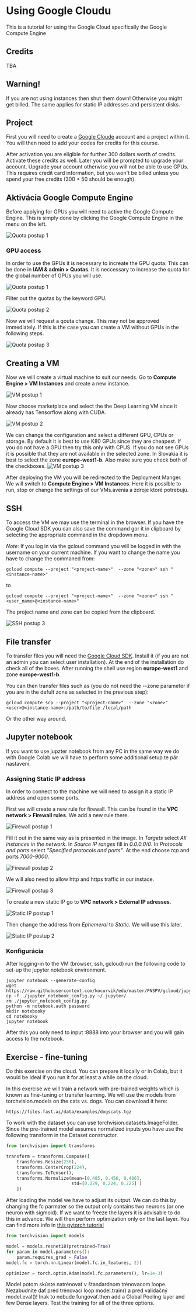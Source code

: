 # Using Google Cloudu

This is a tutorial for using the Google Cloud specifically the Google Compute Engine

## Credits

TBA

## Warning!

If you are not using instances then shut them down! Otherwise you might get billed. The same applies for static IP addresses and persistent disks.

## Project

First you will need to create a [Google Cloude](https://cloud.google.com/) account and a project within it. You will then need to add your codes for credits for this course.

After activation you are eligible for further 300 dollars worth of credits. Activate these credits as well. Later you will be prompted to upgrade your account. Upgrade your account otherwise you will not be able to use GPUs. This requires credit card information, but you won't be billed unless you spend your free credits (300 + 50 should be enough).

## Aktivácia Google Compute Engine

Before applying for GPUs you will need to active the Google Compute Engine. This is simply done by clicking the Google Compute Engine in the menu on the left.

![Quota postup 1](https://raw.githubusercontent.com/kocurvik/edu/master/HUPV/gcloud/imgs/init_compute.png)


### GPU access

In order to use the GPUs it is necessary to increate the GPU quota. This can be done in **IAM & admin > Quotas**. It is neccessary to increase the quota for the global number of GPUs you will use.

![Quota postup 1](https://raw.githubusercontent.com/kocurvik/edu/master/HUPV/gcloud/imgs/quota1.png)

Filter out the quotas by the keyword GPU.

![Quota postup 2](https://raw.githubusercontent.com/kocurvik/edu/master/HUPV/gcloud/imgs/quota2.png)

Now we will request a qouta change. This may not be approved immediately. If this is the case you can create a VM without GPUs in the following steps.

![Quota postup 3](https://raw.githubusercontent.com/kocurvik/edu/master/HUPV/gcloud/imgs/quota3.png)

## Creating a VM

Now we will create a virtual machine to suit our needs. Go to **Compute Engine > VM Instances** and create a new instance.

![VM postup 1](https://raw.githubusercontent.com/kocurvik/edu/master/HUPV/gcloud/imgs/vm1.png)

Now choose marketplace and select the the Deep Learning VM since it already has Tensorflow along with CUDA.

![VM postup 2](https://raw.githubusercontent.com/kocurvik/edu/master/HUPV/gcloud/imgs/vm2.png)

We can change the configuration and select a different GPU, CPUs or storage. By default it is best to use K80 GPUs since they are cheapest. If you do not have a GPU then try this only with CPUS. If you do not see GPUs it is possible that they are not available in the selected zone. In Slovakia it is best to select the zone **europe-west1-b**. Also make sure you check both of the checkboxes.
![VM postup 3](https://raw.githubusercontent.com/kocurvik/edu/master/HUPV/gcloud/imgs/vm3.png)

After deploying the VM you will be redirected to the Deployment Manger. We will switch to **Compute Engine > VM Instances**. Here it is possible to run, stop or change the settings of our VMs.avenia a zdroje ktoré potrebujú.

## SSH

To access the VM we may use the terminal in the browser. If you have the Google Cloud SDK you can also save the command gor it in clipboard by selecting the appropriate command in the dropdown menu.

*Note:* If you log in via the gcloud command you will be logged in with the username on your current machine. If you want to change the name you have to change the commaned from:

```
gcloud compute --project "<project-name>"  --zone "<zone>" ssh "<instance-name>"
```
to
```
gcloud compute --project "<project-name>"  --zone "<zone>" ssh "<user_name>@<instance-name>"
```

The project name and zone can be copied from the clipboard.

![SSH postup 3](https://raw.githubusercontent.com/kocurvik/edu/master/HUPV/gcloud/imgs/ssh1.png)

## File transfer

To transfer files you will need the [Google Cloud SDK](https://cloud.google.com/sdk/docs/). Install it (if you are not an admin you can select user installation). At the end of the installation do check all of the boxes. After running the shell use region **europe-west1** and zone **europe-west1-b**.

You can then transfer files such as (you do not need the --zone parameter if you are in the defult zone as selected in the previous step):

```
gcloud compute scp --project "<project-name>"  --zone "<zone>" <user>@<instance-name>:/path/to/file /local/path
```

Or the other way around.

## Jupyter notebook

If you want to use jupzter notebook from any PC in the same way we do with Google Colab we will have to perform some additional setup.te pár nastavení. 

### Assigning Static IP address

In order to connect to the machine we will need to assign it a static IP address and open some ports.

First we will create a new rule for firewall. This can be found in the **VPC network > Firewall rules**. We add a new rule there.

![Firewall postup 1](https://raw.githubusercontent.com/kocurvik/edu/master/HUPV/gcloud/imgs/firewall1.png)

Fill it out in the same way as is presented in the image. In *Targets* select *All instances in the network*. In *Source IP ranges* fill in *0.0.0.0/0*. In *Protocols and ports* select *"Specified protocols and ports"*. At the end choose *tcp* and ports *7000-9000*.

![Firewall postup 2](https://raw.githubusercontent.com/kocurvik/edu/master/HUPV/gcloud/imgs/firewall2.png)

We will also need to allow http and https traffic in our instace.

![Firewall postup 3](https://raw.githubusercontent.com/kocurvik/edu/master/HUPV/gcloud/imgs/firewall3.png)

To create a new static IP go to **VPC network > External IP adresses**.

![Static IP postup 1](https://raw.githubusercontent.com/kocurvik/edu/master/HUPV/gcloud/imgs/ip1.png)

Then change the address from *Ephemeral* to *Static*. We will use this later.

![Static IP postup 2](https://raw.githubusercontent.com/kocurvik/edu/master/HUPV/gcloud/imgs/ip2.png)

### Konfigurácia

After logging-in to the VM (browser, ssh, gcloud) run the following code to set-up the jupyter notebook environment.

```
jupyter notebook --generate-config
wget https://raw.githubusercontent.com/kocurvik/edu/master/PNSPV/gcloud/jupyter_notebook_config.py
cp -f ./jupyter_notebook_config.py ~/.jupyter/
rm ./jupyter_notebook_config.py
python -m notebook.auth password
mkdir notebooky
cd notebooky
jupyter notebook
```

After this you only need to input <your external IP address>:8888 into your browser and you will gain access to the notebook.


## Exercise - fine-tuning

Do this exercise on the cloud. You can prepare it locally or in Colab, but it would be ideal if you run it for at least a while on the cloud.

In this exercise we will train a network with pre-trained weights which is known as fine-tuning or transfer learning. We will use the models from torchvision.models on the cats vs. dogs. You can download it here:
```
https://files.fast.ai/data/examples/dogscats.tgz
```

To work with the dataset you can use torchvision.datasets.ImageFolder. Since the pre-trained model assumes normalized inputs you have use the following transform in the Dataset constructor.

```python
from torchvision import transforms

transform = transforms.Compose([
    transforms.Resize(256),
    transforms.CenterCrop(224),
    transforms.ToTensor(),
    transforms.Normalize(mean=[0.485, 0.456, 0.406],
                         std=[0.229, 0.224, 0.225] )
    ])
```

After loading the model we have to adjust its output. We can do this by changing the fc parmater so the output only contains two neurons (or one neuron with sigmoid). If we want to freeze the layers it is advisable to do this in advance. We will then perform optimization only on the last layer. You can find more info in [this pytorch tutorial](https://pytorch.org/tutorials/beginner/finetuning_torchvision_models_tutorial.html)

```python
from torchvision import models

model = models.resnet18(pretrained=True)
for param in model.parameters():
    param.requires_grad = False
model.fc = torch.nn.Linear(model.fc.in_features, 2))

optimizer = torch.optim.Adam(model.fc.parameters(), lr=1e-3)
```

Model potom skúste natrénovať v štandardnom trénovacom loope. Nezabudnite dať pred trénovací loop model.train() a pred validačný model.eval()! Inak to nebude fungovať.then add a Global Pooling layer and few Dense layers. Test the training for all of the three options.
